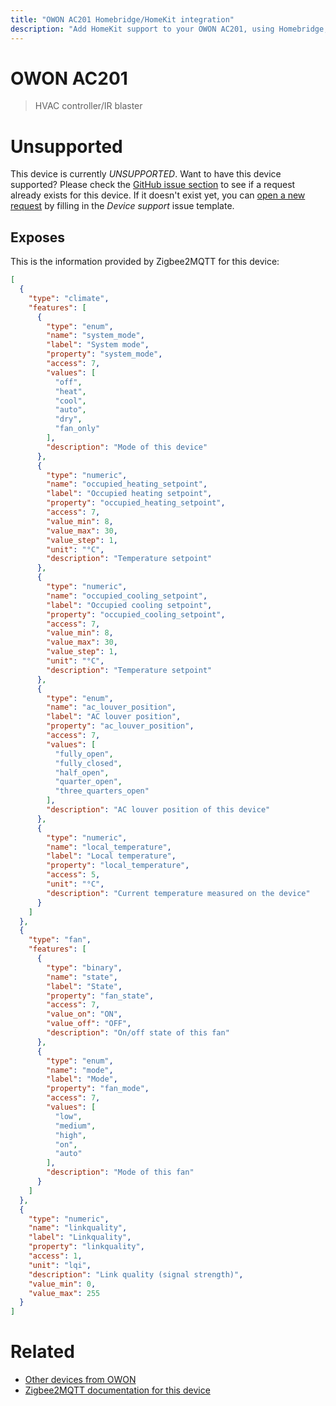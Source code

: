 ```yaml
---
title: "OWON AC201 Homebridge/HomeKit integration"
description: "Add HomeKit support to your OWON AC201, using Homebridge, Zigbee2MQTT and homebridge-z2m."
---
```

<!---
This file has been GENERATED using src/docgen/docgen.ts
DO NOT EDIT THIS FILE MANUALLY!
-->
# OWON AC201
> HVAC controller/IR blaster


# Unsupported

This device is currently *UNSUPPORTED*.
Want to have this device supported? Please check the [GitHub issue section](https://github.com/itavero/homebridge-z2m/issues?q=AC201) to see if a request already exists for this device.
If it doesn't exist yet, you can [open a new request](https://github.com/itavero/homebridge-z2m/issues/new?assignees=&labels=enhancement&template=device_support.yml&title=%5BDevice%5D+OWON%20AC201&model=OWON%20AC201&exposes=%5B%0A%20%20%7B%0A%20%20%20%20%22type%22%3A%20%22climate%22%2C%0A%20%20%20%20%22features%22%3A%20%5B%0A%20%20%20%20%20%20%7B%0A%20%20%20%20%20%20%20%20%22type%22%3A%20%22enum%22%2C%0A%20%20%20%20%20%20%20%20%22name%22%3A%20%22system_mode%22%2C%0A%20%20%20%20%20%20%20%20%22label%22%3A%20%22System%20mode%22%2C%0A%20%20%20%20%20%20%20%20%22property%22%3A%20%22system_mode%22%2C%0A%20%20%20%20%20%20%20%20%22access%22%3A%207%2C%0A%20%20%20%20%20%20%20%20%22values%22%3A%20%5B%0A%20%20%20%20%20%20%20%20%20%20%22off%22%2C%0A%20%20%20%20%20%20%20%20%20%20%22heat%22%2C%0A%20%20%20%20%20%20%20%20%20%20%22cool%22%2C%0A%20%20%20%20%20%20%20%20%20%20%22auto%22%2C%0A%20%20%20%20%20%20%20%20%20%20%22dry%22%2C%0A%20%20%20%20%20%20%20%20%20%20%22fan_only%22%0A%20%20%20%20%20%20%20%20%5D%2C%0A%20%20%20%20%20%20%20%20%22description%22%3A%20%22Mode%20of%20this%20device%22%0A%20%20%20%20%20%20%7D%2C%0A%20%20%20%20%20%20%7B%0A%20%20%20%20%20%20%20%20%22type%22%3A%20%22numeric%22%2C%0A%20%20%20%20%20%20%20%20%22name%22%3A%20%22occupied_heating_setpoint%22%2C%0A%20%20%20%20%20%20%20%20%22label%22%3A%20%22Occupied%20heating%20setpoint%22%2C%0A%20%20%20%20%20%20%20%20%22property%22%3A%20%22occupied_heating_setpoint%22%2C%0A%20%20%20%20%20%20%20%20%22access%22%3A%207%2C%0A%20%20%20%20%20%20%20%20%22value_min%22%3A%208%2C%0A%20%20%20%20%20%20%20%20%22value_max%22%3A%2030%2C%0A%20%20%20%20%20%20%20%20%22value_step%22%3A%201%2C%0A%20%20%20%20%20%20%20%20%22unit%22%3A%20%22%C2%B0C%22%2C%0A%20%20%20%20%20%20%20%20%22description%22%3A%20%22Temperature%20setpoint%22%0A%20%20%20%20%20%20%7D%2C%0A%20%20%20%20%20%20%7B%0A%20%20%20%20%20%20%20%20%22type%22%3A%20%22numeric%22%2C%0A%20%20%20%20%20%20%20%20%22name%22%3A%20%22occupied_cooling_setpoint%22%2C%0A%20%20%20%20%20%20%20%20%22label%22%3A%20%22Occupied%20cooling%20setpoint%22%2C%0A%20%20%20%20%20%20%20%20%22property%22%3A%20%22occupied_cooling_setpoint%22%2C%0A%20%20%20%20%20%20%20%20%22access%22%3A%207%2C%0A%20%20%20%20%20%20%20%20%22value_min%22%3A%208%2C%0A%20%20%20%20%20%20%20%20%22value_max%22%3A%2030%2C%0A%20%20%20%20%20%20%20%20%22value_step%22%3A%201%2C%0A%20%20%20%20%20%20%20%20%22unit%22%3A%20%22%C2%B0C%22%2C%0A%20%20%20%20%20%20%20%20%22description%22%3A%20%22Temperature%20setpoint%22%0A%20%20%20%20%20%20%7D%2C%0A%20%20%20%20%20%20%7B%0A%20%20%20%20%20%20%20%20%22type%22%3A%20%22enum%22%2C%0A%20%20%20%20%20%20%20%20%22name%22%3A%20%22ac_louver_position%22%2C%0A%20%20%20%20%20%20%20%20%22label%22%3A%20%22AC%20louver%20position%22%2C%0A%20%20%20%20%20%20%20%20%22property%22%3A%20%22ac_louver_position%22%2C%0A%20%20%20%20%20%20%20%20%22access%22%3A%207%2C%0A%20%20%20%20%20%20%20%20%22values%22%3A%20%5B%0A%20%20%20%20%20%20%20%20%20%20%22fully_open%22%2C%0A%20%20%20%20%20%20%20%20%20%20%22fully_closed%22%2C%0A%20%20%20%20%20%20%20%20%20%20%22half_open%22%2C%0A%20%20%20%20%20%20%20%20%20%20%22quarter_open%22%2C%0A%20%20%20%20%20%20%20%20%20%20%22three_quarters_open%22%0A%20%20%20%20%20%20%20%20%5D%2C%0A%20%20%20%20%20%20%20%20%22description%22%3A%20%22AC%20louver%20position%20of%20this%20device%22%0A%20%20%20%20%20%20%7D%2C%0A%20%20%20%20%20%20%7B%0A%20%20%20%20%20%20%20%20%22type%22%3A%20%22numeric%22%2C%0A%20%20%20%20%20%20%20%20%22name%22%3A%20%22local_temperature%22%2C%0A%20%20%20%20%20%20%20%20%22label%22%3A%20%22Local%20temperature%22%2C%0A%20%20%20%20%20%20%20%20%22property%22%3A%20%22local_temperature%22%2C%0A%20%20%20%20%20%20%20%20%22access%22%3A%205%2C%0A%20%20%20%20%20%20%20%20%22unit%22%3A%20%22%C2%B0C%22%2C%0A%20%20%20%20%20%20%20%20%22description%22%3A%20%22Current%20temperature%20measured%20on%20the%20device%22%0A%20%20%20%20%20%20%7D%0A%20%20%20%20%5D%0A%20%20%7D%2C%0A%20%20%7B%0A%20%20%20%20%22type%22%3A%20%22fan%22%2C%0A%20%20%20%20%22features%22%3A%20%5B%0A%20%20%20%20%20%20%7B%0A%20%20%20%20%20%20%20%20%22type%22%3A%20%22binary%22%2C%0A%20%20%20%20%20%20%20%20%22name%22%3A%20%22state%22%2C%0A%20%20%20%20%20%20%20%20%22label%22%3A%20%22State%22%2C%0A%20%20%20%20%20%20%20%20%22property%22%3A%20%22fan_state%22%2C%0A%20%20%20%20%20%20%20%20%22access%22%3A%207%2C%0A%20%20%20%20%20%20%20%20%22value_on%22%3A%20%22ON%22%2C%0A%20%20%20%20%20%20%20%20%22value_off%22%3A%20%22OFF%22%2C%0A%20%20%20%20%20%20%20%20%22description%22%3A%20%22On%2Foff%20state%20of%20this%20fan%22%0A%20%20%20%20%20%20%7D%2C%0A%20%20%20%20%20%20%7B%0A%20%20%20%20%20%20%20%20%22type%22%3A%20%22enum%22%2C%0A%20%20%20%20%20%20%20%20%22name%22%3A%20%22mode%22%2C%0A%20%20%20%20%20%20%20%20%22label%22%3A%20%22Mode%22%2C%0A%20%20%20%20%20%20%20%20%22property%22%3A%20%22fan_mode%22%2C%0A%20%20%20%20%20%20%20%20%22access%22%3A%207%2C%0A%20%20%20%20%20%20%20%20%22values%22%3A%20%5B%0A%20%20%20%20%20%20%20%20%20%20%22low%22%2C%0A%20%20%20%20%20%20%20%20%20%20%22medium%22%2C%0A%20%20%20%20%20%20%20%20%20%20%22high%22%2C%0A%20%20%20%20%20%20%20%20%20%20%22on%22%2C%0A%20%20%20%20%20%20%20%20%20%20%22auto%22%0A%20%20%20%20%20%20%20%20%5D%2C%0A%20%20%20%20%20%20%20%20%22description%22%3A%20%22Mode%20of%20this%20fan%22%0A%20%20%20%20%20%20%7D%0A%20%20%20%20%5D%0A%20%20%7D%2C%0A%20%20%7B%0A%20%20%20%20%22type%22%3A%20%22numeric%22%2C%0A%20%20%20%20%22name%22%3A%20%22linkquality%22%2C%0A%20%20%20%20%22label%22%3A%20%22Linkquality%22%2C%0A%20%20%20%20%22property%22%3A%20%22linkquality%22%2C%0A%20%20%20%20%22access%22%3A%201%2C%0A%20%20%20%20%22unit%22%3A%20%22lqi%22%2C%0A%20%20%20%20%22description%22%3A%20%22Link%20quality%20(signal%20strength)%22%2C%0A%20%20%20%20%22value_min%22%3A%200%2C%0A%20%20%20%20%22value_max%22%3A%20255%0A%20%20%7D%0A%5D) by filling in the _Device support_ issue template.

## Exposes

This is the information provided by Zigbee2MQTT for this device:

```json
[
  {
    "type": "climate",
    "features": [
      {
        "type": "enum",
        "name": "system_mode",
        "label": "System mode",
        "property": "system_mode",
        "access": 7,
        "values": [
          "off",
          "heat",
          "cool",
          "auto",
          "dry",
          "fan_only"
        ],
        "description": "Mode of this device"
      },
      {
        "type": "numeric",
        "name": "occupied_heating_setpoint",
        "label": "Occupied heating setpoint",
        "property": "occupied_heating_setpoint",
        "access": 7,
        "value_min": 8,
        "value_max": 30,
        "value_step": 1,
        "unit": "°C",
        "description": "Temperature setpoint"
      },
      {
        "type": "numeric",
        "name": "occupied_cooling_setpoint",
        "label": "Occupied cooling setpoint",
        "property": "occupied_cooling_setpoint",
        "access": 7,
        "value_min": 8,
        "value_max": 30,
        "value_step": 1,
        "unit": "°C",
        "description": "Temperature setpoint"
      },
      {
        "type": "enum",
        "name": "ac_louver_position",
        "label": "AC louver position",
        "property": "ac_louver_position",
        "access": 7,
        "values": [
          "fully_open",
          "fully_closed",
          "half_open",
          "quarter_open",
          "three_quarters_open"
        ],
        "description": "AC louver position of this device"
      },
      {
        "type": "numeric",
        "name": "local_temperature",
        "label": "Local temperature",
        "property": "local_temperature",
        "access": 5,
        "unit": "°C",
        "description": "Current temperature measured on the device"
      }
    ]
  },
  {
    "type": "fan",
    "features": [
      {
        "type": "binary",
        "name": "state",
        "label": "State",
        "property": "fan_state",
        "access": 7,
        "value_on": "ON",
        "value_off": "OFF",
        "description": "On/off state of this fan"
      },
      {
        "type": "enum",
        "name": "mode",
        "label": "Mode",
        "property": "fan_mode",
        "access": 7,
        "values": [
          "low",
          "medium",
          "high",
          "on",
          "auto"
        ],
        "description": "Mode of this fan"
      }
    ]
  },
  {
    "type": "numeric",
    "name": "linkquality",
    "label": "Linkquality",
    "property": "linkquality",
    "access": 1,
    "unit": "lqi",
    "description": "Link quality (signal strength)",
    "value_min": 0,
    "value_max": 255
  }
]
```

# Related
* [Other devices from OWON](../index.md#owon)
* [Zigbee2MQTT documentation for this device](https://www.zigbee2mqtt.io/devices/AC201.html)